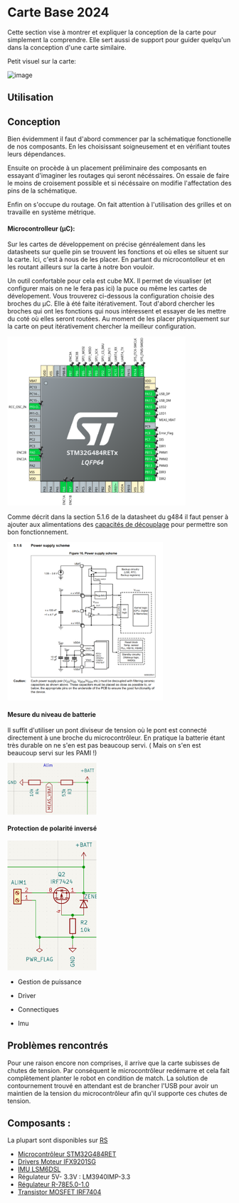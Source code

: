 # Carte Base 2024

Cette section vise à montrer et expliquer la conception de la carte pour simplement la comprendre. Elle sert aussi de support pour guider quelqu'un dans la conception d'une carte similaire.


Petit visuel sur la carte:

<img src="../../images/carte_base_2024_annotation.png" alt="image" width="350" height="auto">

## Utilisation

## Conception

Bien évidemment il faut d'abord commencer par la schématique fonctionelle de nos composants. En les choisissant soigneusement et en vérifiant toutes leurs dépendances.

Ensuite on procède à un placement préliminaire des composants en essayant d'imaginer les routages qui seront nécéssaires. On essaie de faire le moins de croisement possible et si nécéssaire on modifie l'affectation des pins de la schématique.

Enfin on s'occupe du routage. On fait attention à l'utilisation des grilles et on travaille en système métrique.

#### Microcontrolleur (µC):

Sur les cartes de développement on précise génréalement dans les datasheets sur quelle pin se trouvent les fonctions et où elles se situent sur la carte. Ici, c'est à nous de les placer. En partant du microcontolleur et en les routant ailleurs sur la carte à notre bon vouloir.

Un outil confortable pour cela est cube MX. Il permet de visualiser (et configurer mais on ne le fera pas ici) la puce ou même les cartes de dévelopement. Vous trouverez ci-dessous la configuration choisie des broches du µC. Elle à été faite itérativement. Tout d'abord chercher les broches qui ont les fonctions qui nous intéressent et essayer de les mettre du coté où elles seront routées. Au moment de les placer physiquement sur la carte on peut itérativement chercher la meilleur configuration.

<img src="../../images/cube_mx_stm.png" alt="image" width="400" height="auto">

Comme décrit dans la section 5.1.6 de la datasheet du g484 il faut penser à ajouter aux alimentations des [capacités de découplage](../../elec/notions.md) pour permettre son bon fonctionnement.

<img src="../../images/g484-5.1.6.png" alt="image" width="350" height="auto">


#### Mesure du niveau de batterie

Il suffit d'utiliser un pont diviseur de tension où le pont est connecté directement à une broche du microcontrôleur. En pratique la batterie étant très durable on ne s'en est pas beaucoup servi. ( Mais on s'en est beaucoup servi sur les PAMI !)

<img src="../../images/meas_bat.png" alt="image" width="200" height="auto">


#### Protection de polarité inversé

<img src="../../images/protection_zener.png" alt="image" width="200" height="auto">





+ Gestion de puissance
+ Driver
+ Connectiques
 
+ Imu




## Problèmes rencontrés


Pour une raison encore non comprises, il arrive que la carte subisses de chutes de tension. Par conséquent le microcontrôleur redémarre et cela fait complètement planter le robot en condition de match. La solution de contournement trouvé en attendant est de brancher l'USB pour avoir un maintien de la tension du microcontrôleur afin qu'il supporte ces chutes de tension.

## Composants :
La plupart sont disponibles sur [RS](https://fr.rs-online.com/web/)
- [Microcontrôleur STM32G484RET](../../datasheets/stm32g484re-1.pdf)
- [Drivers Moteur IFX9201SG](../../datasheets/Infineon-IFX9201SG-DS-v01_01-EN.pdf)
- [IMU LSM6DSL](../../datasheets/lsm6dsl.pdf)
- Régulateur 5V- 3.3V : LM3940IMP-3.3
- [Régulateur R-78E5.0-1.0](../../datasheets/R-78E-1.0.pdf)
- [Transistor MOSFET IRF7404](../../datasheets/Infineon-IRF7404-DataSheet-v01_01-EN.pdf)